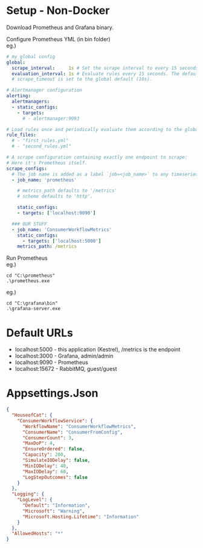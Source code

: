 ﻿# Setup - Non-Docker

Download Prometheus and Grafana binary.  

Configure Prometheus YML (in bin folder)  
eg.)
```yml
# my global config
global:
  scrape_interval:     1s # Set the scrape interval to every 15 seconds. Default is every 1 minute.
  evaluation_interval: 1s # Evaluate rules every 15 seconds. The default is every 1 minute.
  # scrape_timeout is set to the global default (10s).

# Alertmanager configuration
alerting:
  alertmanagers:
  - static_configs:
    - targets:
      # - alertmanager:9093

# Load rules once and periodically evaluate them according to the global 'evaluation_interval'.
rule_files:
  # - "first_rules.yml"
  # - "second_rules.yml"

# A scrape configuration containing exactly one endpoint to scrape:
# Here it's Prometheus itself.
scrape_configs:
  # The job name is added as a label `job=<job_name>` to any timeseries scraped from this config.
  - job_name: 'prometheus'

    # metrics_path defaults to '/metrics'
    # scheme defaults to 'http'.

    static_configs:
    - targets: ['localhost:9090']

  ### OUR STUFF
  - job_name: 'ConsumerWorkflowMetrics'
    static_configs:
      - targets: ['localhost:5000']
    metrics_path: /metrics

```

Run Prometheus  
eg.)  
```posh
cd "C:\prometheus"
.\prometheus.exe
```

eg.)
```posh
cd "C:\grafana\bin"
.\grafana-server.exe
```

# Default URLs
* localhost:5000 - this application (Kestrel), /metrics is the endpoint  
* localhost:3000 - Grafana, admin/admin  
* localhost:9090 - Prometheus  
* localhost:15672 - RabbitMQ, guest/guest  

# Appsettings.Json
```json
{
  "HouseofCat": {
    "ConsumerWorkflowService": {
      "WorkflowName": "ConsumerWorkflowMetrics",
      "ConsumerName": "ConsumerFromConfig",
      "ConsumerCount": 3,
      "MaxDoP": 4,
      "EnsureOrdered": false,
      "Capacity": 200,
      "SimulateIODelay": false,
      "MinIODelay": 40,
      "MaxIODelay": 60,
      "LogStepOutcomes": false
    }
  },
  "Logging": {
    "LogLevel": {
      "Default": "Information",
      "Microsoft": "Warning",
      "Microsoft.Hosting.Lifetime": "Information"
    }
  },
  "AllowedHosts": "*"
}
```